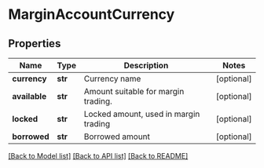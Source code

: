 # MarginAccountCurrency

## Properties
Name | Type | Description | Notes
------------ | ------------- | ------------- | -------------
**currency** | **str** | Currency name | [optional] 
**available** | **str** | Amount suitable for margin trading. | [optional] 
**locked** | **str** | Locked amount, used in margin trading | [optional] 
**borrowed** | **str** | Borrowed amount | [optional] 

[[Back to Model list]](../README.md#documentation-for-models) [[Back to API list]](../README.md#documentation-for-api-endpoints) [[Back to README]](../README.md)



